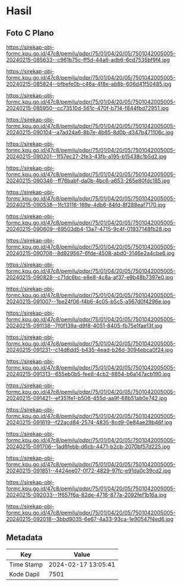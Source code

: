 # Hasil

## Foto C Plano

https://sirekap-obj-formc.kpu.go.id/47c8/pemilu/pdpr/75/01/04/20/05/7501042005005-20240215-085633--c961b75c-ff5d-44a6-adb6-6cd7535bf9f4.jpg

https://sirekap-obj-formc.kpu.go.id/47c8/pemilu/pdpr/75/01/04/20/05/7501042005005-20240215-085824--bfbefe0b-c46a-4f8e-ab8b-606d41f50485.jpg

https://sirekap-obj-formc.kpu.go.id/47c8/pemilu/pdpr/75/01/04/20/05/7501042005005-20240215-085950--cc73510d-561c-470f-b714-f844fbd72951.jpg

https://sirekap-obj-formc.kpu.go.id/47c8/pemilu/pdpr/75/01/04/20/05/7501042005005-20240215-090104--a7ad24a6-8b7e-4b65-8d0b-d347b471106c.jpg

https://sirekap-obj-formc.kpu.go.id/47c8/pemilu/pdpr/75/01/04/20/05/7501042005005-20240215-090201--1f57ec27-2fe3-43fb-a195-b15438c1b5d2.jpg

https://sirekap-obj-formc.kpu.go.id/47c8/pemilu/pdpr/75/01/04/20/05/7501042005005-20240215-090346--ff76babf-da0b-4bc6-a653-265e80fdc185.jpg

https://sirekap-obj-formc.kpu.go.id/47c8/pemilu/pdpr/75/01/04/20/05/7501042005005-20240215-090538--1fc13116-169e-4db6-84fd-8f288eaf7170.jpg

https://sirekap-obj-formc.kpu.go.id/47c8/pemilu/pdpr/75/01/04/20/05/7501042005005-20240215-090609--69503db4-13a7-4715-9c4f-01937148fb28.jpg

https://sirekap-obj-formc.kpu.go.id/47c8/pemilu/pdpr/75/01/04/20/05/7501042005005-20240215-090708--8d929567-6fde-4508-abd0-3146e2a4cbe6.jpg

https://sirekap-obj-formc.kpu.go.id/47c8/pemilu/pdpr/75/01/04/20/05/7501042005005-20240215-090828--c71dc6bc-e8e8-4c8a-af37-e9b48b7397e0.jpg

https://sirekap-obj-formc.kpu.go.id/47c8/pemilu/pdpr/75/01/04/20/05/7501042005005-20240215-091007--1be24f06-f4b6-4c05-b5c5-a567d0f4296e.jpg

https://sirekap-obj-formc.kpu.go.id/47c8/pemilu/pdpr/75/01/04/20/05/7501042005005-20240215-091138--7f0f139a-d9f8-4051-8405-fb75e1fae13f.jpg

https://sirekap-obj-formc.kpu.go.id/47c8/pemilu/pdpr/75/01/04/20/05/7501042005005-20240215-091231--c14d6dd5-b435-4ead-b26d-3094ebca0f24.jpg

https://sirekap-obj-formc.kpu.go.id/47c8/pemilu/pdpr/75/01/04/20/05/7501042005005-20240215-091313--655eb0b5-fee8-4cb2-8854-b6a147acb190.jpg

https://sirekap-obj-formc.kpu.go.id/47c8/pemilu/pdpr/75/01/04/20/05/7501042005005-20240215-091421--ef351fe1-b506-455d-aa9f-68b51ab0e742.jpg

https://sirekap-obj-formc.kpu.go.id/47c8/pemilu/pdpr/75/01/04/20/05/7501042005005-20240215-091619--f22acd84-2574-4835-8cd9-0e84ae29b46f.jpg

https://sirekap-obj-formc.kpu.go.id/47c8/pemilu/pdpr/75/01/04/20/05/7501042005005-20240215-091706--1ad6febb-d6cb-4471-b2cb-2070bf57d225.jpg

https://sirekap-obj-formc.kpu.go.id/47c8/pemilu/pdpr/75/01/04/20/05/7501042005005-20240215-091851--4424ee07-0f72-4829-97fc-e91da0c39cd2.jpg

https://sirekap-obj-formc.kpu.go.id/47c8/pemilu/pdpr/75/01/04/20/05/7501042005005-20240215-092033--1f657f6a-82de-4716-877a-2092fef1b16a.jpg

https://sirekap-obj-formc.kpu.go.id/47c8/pemilu/pdpr/75/01/04/20/05/7501042005005-20240215-092018--3bbd9035-6e67-4a33-93ca-1e90547f4ed6.jpg


## Metadata

| Key        | Value               |
| ---------- | ------------------- |
| Time Stamp | 2024-02-17 13:05:41 |
| Kode Dapil | 7501                |



